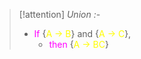 >[!attention] *Union :-*
>- <span style="color:#ff00ff">If</span> {<span style="color:#fffd01">A → B</span>} and {<span style="color:#fffd01">A → C</span>},
>	- <span style="color:#ff00ff">then</span> {<span style="color:#fffd01">A → BC</span>}